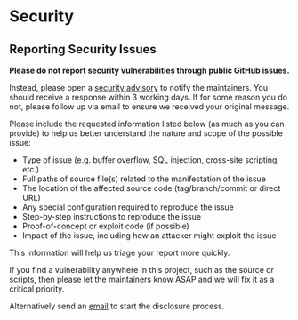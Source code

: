 # Security

## Reporting Security Issues

**Please do not report security vulnerabilities through public GitHub issues.**

Instead, please open a [security advisory][advisory] to notify the maintainers. You should receive a response within 3 working days. If for some reason you do not, please follow up via email to ensure we received your original message. 

Please include the requested information listed below (as much as you can provide) to help us better understand the nature and scope of the possible issue:

  * Type of issue (e.g. buffer overflow, SQL injection, cross-site scripting, etc.)
  * Full paths of source file(s) related to the manifestation of the issue
  * The location of the affected source code (tag/branch/commit or direct URL)
  * Any special configuration required to reproduce the issue
  * Step-by-step instructions to reproduce the issue
  * Proof-of-concept or exploit code (if possible)
  * Impact of the issue, including how an attacker might exploit the issue

This information will help us triage your report more quickly.

If you find a vulnerability anywhere in this project, such as the source or scripts,
then please let the maintainers know ASAP and we will fix it as a critical priority.

Alternatively send an [email][mail] to start the disclosure process.

[advisory]: https://github.com/tcdi/plrust/security/advisories/new
[mail]: mailto:secure@tcdi.com?subject=[plrust]
